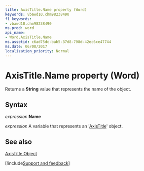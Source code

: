 ```yaml
---
title: AxisTitle.Name property (Word)
keywords: vbawd10.chm98238490
f1_keywords:
- vbawd10.chm98238490
ms.prod: word
api_name:
- Word.AxisTitle.Name
ms.assetid: c6ad75dc-bab5-37d8-708d-42ec6ce47744
ms.date: 06/08/2017
localization_priority: Normal
---
```



# AxisTitle.Name property (Word)

Returns a  **String** value that represents the name of the object.


## Syntax

_expression_.**Name**

_expression_ A variable that represents an '[AxisTitle](Word.AxisTitle.md)' object.


## See also


[AxisTitle Object](Word.AxisTitle.md)

[!include[Support and feedback](~/includes/feedback-boilerplate.md)]